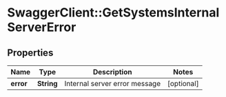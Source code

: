 # SwaggerClient::GetSystemsInternalServerError

## Properties
Name | Type | Description | Notes
------------ | ------------- | ------------- | -------------
**error** | **String** | Internal server error message | [optional] 


